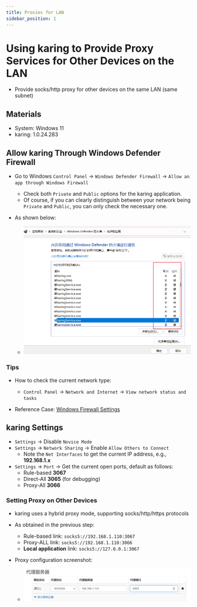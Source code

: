 ```yaml
---
title: Proxies for LAN
sidebar_position: 1
---
```


# Using karing to Provide Proxy Services for Other Devices on the LAN
- Provide socks/http proxy for other devices on the same LAN (same subnet)

## Materials
- System: Windows 11
- karing: 1.0.24.283

## Allow karing Through Windows Defender Firewall
- Go to Windows `Control Panel` -> `Windows Defender Firewall` -> `Allow an app through Windows Firewall`
  - Check both `Private` and `Public` options for the karing application.
  - Of course, if you can clearly distinguish between your network being `Private` and `Public`, you can only check the necessary one.

- As shown below:
  - ![defender](./img/lan-0.png)

### Tips
- How to check the current network type:
  - `Control Panel` -> `Network and Internet` -> `View network status and tasks`

- Reference Case: [Windows Firewall Settings](/blog/case/wsl2#windows%E9%98%B2%E7%81%AB%E5%A2%99%E8%AE%BE%E7%BD%AE)

## karing Settings
- `Settings` -> Disable `Novice Mode`
- `Settings` -> `Network Sharing` -> Enable `Allow Others to Connect`
  - Note the `Net Interfaces` to get the current IP address, e.g., **192.168.1.x**
- `Settings` -> `Port` -> Get the current open ports, default as follows:
  - Rule-based **3067**
  - Direct-All **3065** (for debugging)
  - Proxy-All **3066**

### Setting Proxy on Other Devices
- karing uses a hybrid proxy mode, supporting socks/http/https protocols
- As obtained in the previous step:
  - Rule-based link: `socks5://192.168.1.110:3067`
  - Proxy-ALL link: `socks5://192.168.1.110:3066`
  - **Local application** link: `socks5://127.0.0.1:3067`

- Proxy configuration screenshot:
  - ![SwitchyOmega](./img/lan-1.png)







